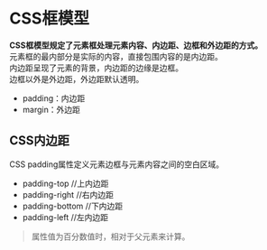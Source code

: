 # CSS框模型
**CSS框模型规定了元素框处理元素内容、内边距、边框和外边距的方式。**  
元素框的最内部分是实际的内容，直接包围内容的是内边距。  
内边距呈现了元素的背景，内边距的边缘是边框。  
边框以外是外边距，外边距默认透明。  
- padding：内边距
- margin：外边距
## CSS内边距
CSS padding属性定义元素边框与元素内容之间的空白区域。
- padding-top //上内边距
- padding-right //右内边距
- padding-bottom  //下内边距
- padding-left  //左内边距
>属性值为百分数值时，相对于父元素来计算。
